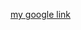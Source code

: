 [my google link](https://google.com?q=dsjaldsnaldksadmkalsdmskaldmkslamdklasmdklsamdklasmdkslamdklamdklasmdklsasmkdlsamkdmsalkdmsakldmsakldmsklamdklsamdklsamdsasadsa)